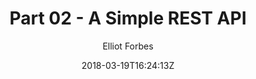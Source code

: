 ---
author: Elliot Forbes
date: 2018-03-19T16:24:13Z
desc:
  In this tutorial, we are going to look at how we can deploy our Vue.js
  application to S3 and set up our CI/CD pipeline
image: vuejs.png
series:
  - serverlesscomments
tags:
  - serverlesscomments
title: Part 02 - A Simple REST API 
twitter: https://twitter.com/Elliot_F
weight: 2
---